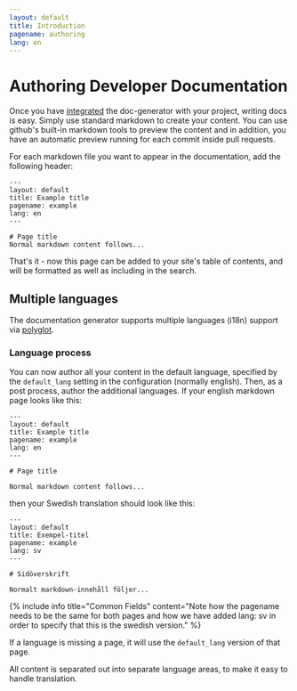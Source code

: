 ```yaml
---
layout: default
title: Introduction
pagename: authoring
lang: en
---
```


# Authoring Developer Documentation

Once you have [integrated](./installation/integrating.md) the doc-generator with your project,
writing docs is easy. Simply use standard markdown to create your content. You 
can use github's built-in markdown tools to preview the content and in addition,
you have an automatic preview running for each commit inside pull requests.

For each markdown file you want to appear in the documentation, add the following
header:

```
---
layout: default
title: Example title
pagename: example
lang: en
---

# Page title
Normal markdown content follows...
```

That's it - now this page can be added to your site's table of contents, and will 
be formatted as well as including in the search.

## Multiple languages

The documentation generator supports multiple languages (i18n) support via 
[polyglot](https://polyglot.untra.io). 

### Language process

You can now author all your content in the default language, specified by the `default_lang` setting in the configuration (normally english). Then, as a post process, author the additional languages. If your english markdown page looks like this:

```
---
layout: default
title: Example title
pagename: example
lang: en
---

# Page title

Normal markdown content follows...
```

then your Swedish translation should look like this:

```
---
layout: default
title: Exempel-titel
pagename: example
lang: sv
---

# Sidöverskrift

Normalt markdown-innehåll följer...
```

{% include info title="Common Fields" content="Note how the pagename needs to be the same for both pages and how we have added lang: sv in order to specify that this is the swedish version." %}

If a language is missing a page, it will use the `default_lang` version of that page.

All content is separated out into separate language areas, to make it easy to handle translation.





